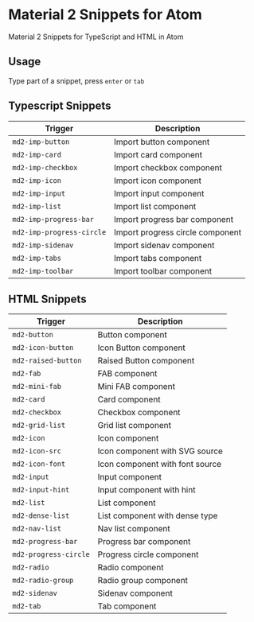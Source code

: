 # Material 2 Snippets for Atom
Material 2 Snippets for TypeScript and HTML in Atom

## Usage
Type part of a snippet, press `enter` or `tab`

## Typescript Snippets
| Trigger                     | Description |
| -------                     | ----------- |
| `md2-imp-button`            | Import button component |
| `md2-imp-card`              | Import card component |
| `md2-imp-checkbox`          | Import checkbox component |
| `md2-imp-icon`              | Import icon component |
| `md2-imp-input`             | Import input component |
| `md2-imp-list`              | Import list component |
| `md2-imp-progress-bar`      | Import progress bar component |
| `md2-imp-progress-circle`   | Import progress circle component |
| `md2-imp-sidenav`           | Import sidenav component |
| `md2-imp-tabs`              | Import tabs component |
| `md2-imp-toolbar`           | Import toolbar component |

## HTML Snippets
| Trigger                   | Description |
| -------                   | ----------- |
| `md2-button`              | Button component |
| `md2-icon-button`         | Icon Button component |
| `md2-raised-button`       | Raised Button component |
| `md2-fab`                 | FAB component |
| `md2-mini-fab`            | Mini FAB component |
| `md2-card`                | Card component |
| `md2-checkbox`            | Checkbox component |
| `md2-grid-list`           | Grid list component |
| `md2-icon`                | Icon component |
| `md2-icon-src`            | Icon component with SVG source |
| `md2-icon-font`           | Icon component with font source |
| `md2-input`               | Input component |
| `md2-input-hint`          | Input component with hint |
| `md2-list`                | List component |
| `md2-dense-list`          | List component with dense type |
| `md2-nav-list`            | Nav list component |
| `md2-progress-bar`        | Progress bar component |
| `md2-progress-circle`     | Progress circle component |
| `md2-radio`               | Radio component |
| `md2-radio-group`         | Radio group component |
| `md2-sidenav`             | Sidenav component |
| `md2-tab`                 | Tab component |